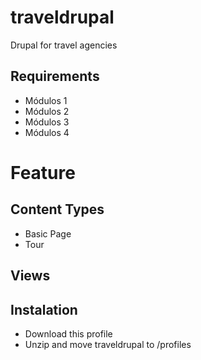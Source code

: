 # traveldrupal
Drupal for travel agencies

## Requirements
- Módulos 1
- Módulos 2
- Módulos 3
- Módulos 4
# Feature
## Content Types
- Basic Page
- Tour

## Views

## Instalation
- Download this profile
- Unzip and move traveldrupal to <site>/profiles
